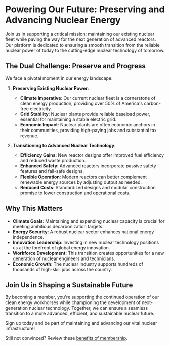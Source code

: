 # Powering Our Future: Preserving and Advancing Nuclear Energy

Join us in supporting a critical mission: maintaining our existing nuclear fleet while paving the way for the next generation of advanced reactors. Our platform is dedicated to ensuring a smooth transition from the reliable nuclear power of today to the cutting-edge nuclear technology of tomorrow.

## The Dual Challenge: Preserve and Progress

We face a pivotal moment in our energy landscape:

1. **Preserving Existing Nuclear Power**:
   - **Climate Imperative**: Our current nuclear fleet is a cornerstone of clean energy production, providing over 50% of America's carbon-free electricity.
   - **Grid Stability**: Nuclear plants provide reliable baseload power, essential for maintaining a stable electric grid.
   - **Economic Impact**: Nuclear plants are often economic anchors in their communities, providing high-paying jobs and substantial tax revenue.

2. **Transitioning to Advanced Nuclear Technology**:
   - **Efficiency Gains**: New reactor designs offer improved fuel efficiency and reduced waste production.
   - **Enhanced Safety**: Advanced reactors incorporate passive safety features and fail-safe designs.
   - **Flexible Operation**: Modern reactors can better complement renewable energy sources by adjusting output as needed.
   - **Reduced Costs**: Standardized designs and modular construction promise to lower construction and operational costs.

## Why This Matters

- **Climate Goals**: Maintaining and expanding nuclear capacity is crucial for meeting ambitious decarbonization targets.
- **Energy Security**: A robust nuclear sector enhances national energy independence.
- **Innovation Leadership**: Investing in new nuclear technology positions us at the forefront of global energy innovation.
- **Workforce Development**: This transition creates opportunities for a new generation of nuclear engineers and technicians.
- **Economic Growth**: The nuclear industry supports hundreds of thousands of high-skill jobs across the country.

## Join Us in Shaping a Sustainable Future

By becoming a member, you're supporting the continued operation of our clean energy workhorses while championing the development of next-generation nuclear technology. Together, we can ensure a seamless transition to a more advanced, efficient, and sustainable nuclear future.

Sign up today and be part of maintaining and advancing our vital nuclear infrastructure!

Still not convinced? Review these [benefits of membership](benefits-of-joining).
